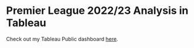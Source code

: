 # Premier League 2022/23 Analysis in Tableau

Check out my Tableau Public dashboard [here](https://public.tableau.com/app/profile/rajiv.kapadia/viz/PremierLeague2022-23Analysis/PremierLeague2022-23byTeamAnalysis).



